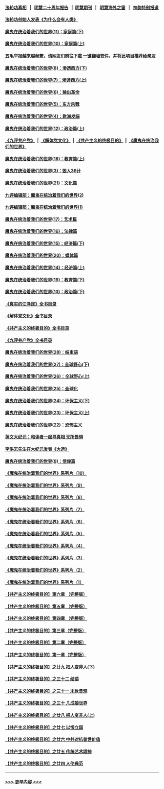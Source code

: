 #### [法轮功真相](https://github.com/gfw-breaker/truth/blob/master/README.md?t=0) &nbsp;&nbsp;|&nbsp;&nbsp; [明慧二十周年报告](https://github.com/gfw-breaker/mh-reports/blob/master/README.md?t=0) &nbsp;&nbsp;|&nbsp;&nbsp;[明慧期刊](https://github.com/gfw-breaker/mh-qikan) &nbsp;&nbsp;|&nbsp;&nbsp; [明慧海外之窗](https://github.com/gfw-breaker/mh-news/blob/master/README.md?t=0) &nbsp;&nbsp;|&nbsp;&nbsp; [神韵特别报道](https://github.com/gfw-breaker/mh-news/blob/master/shenyun.md?t=0)
#### [法轮功创始人发表《为什么会有人类》](../pages/nsc422/n13912117.md?t=03292143) 
#### [魔鬼在统治着我们的世界(11)：家庭篇(下)](../pages/nsc422/n10440961.md?t=03292143) 
#### [魔鬼在统治着我们的世界(10)：家庭篇(上)](../pages/nsc422/n10435448.md?t=03292143) 
#### 五毛举报越来越频繁，请网友们前往下载 [一键翻墙软件](https://github.com/gfw-breaker/ssr-accounts)，并将此项目推荐给亲友
#### [魔鬼在统治着我们的世界(8)：渗透西方(下)](../pages/nsc422/n10429603.md?t=03292143) 
#### [魔鬼在统治着我们的世界(7)：渗透西方(上)](../pages/nsc422/n10426013.md?t=03292143) 
#### [魔鬼在统治着我们的世界(6)：输出革命](../pages/nsc422/n10421536.md?t=03292143) 
#### [魔鬼在统治着我们的世界(5)：东方杀戮](../pages/nsc422/n10417707.md?t=03292143) 
#### [魔鬼在统治着我们的世界(4)：欧洲发端](../pages/nsc422/n10414890.md?t=03292143) 
#### [魔鬼在统治着我们的世界(12)：政治篇(上)](../pages/nsc422/n10444576.md?t=03292143) 
#### [《九评共产党》](https://github.com/begood0513/9ping.md/blob/master/README.md) &nbsp;|&nbsp; [《解体党文化》](../../../../jtdwh.md/blob/master/README.md)  &nbsp;|&nbsp; [《共产主义的终极目的》](../../../../gczydzjmd.md/blob/master/README.md) &nbsp;|&nbsp; [《魔鬼在统治我们的世界》](../../../../mgztzwmdsj.md/blob/master/README.md) 
#### [魔鬼在统治着我们的世界(18)：教育篇(上)](../pages/nsc422/n10526970.md?t=03292143) 
#### [魔鬼在统治着我们的世界(3)：毁人36计](../pages/nsc422/n10411583.md?t=03292143) 
#### [魔鬼在统治着我们的世界(21)：文化篇](../pages/nsc422/n10597706.md?t=03292143) 
#### [九评编辑部：魔鬼在统治着我们的世界(2)](../pages/nsc422/n10410036.md?t=03292143) 
#### [九评编辑部：魔鬼在统治着我们的世界(1)](../pages/nsc422/n10406825.md?t=03292143) 
#### [魔鬼在统治着我们的世界(17)：艺术篇](../pages/nsc422/n10499093.md?t=03292143) 
#### [魔鬼在统治着我们的世界(16)：法律篇](../pages/nsc422/n10485969.md?t=03292143) 
#### [魔鬼在统治着我们的世界(15)：经济篇(下)](../pages/nsc422/n10469975.md?t=03292143) 
#### [魔鬼在统治着我们的世界(20)：媒体篇](../pages/nsc422/n10586579.md?t=03292143) 
#### [魔鬼在统治着我们的世界(14)：经济篇(上)](../pages/nsc422/n10457370.md?t=03292143) 
#### [魔鬼在统治着我们的世界(19)：教育篇(下)](../pages/nsc422/n10564808.md?t=03292143) 
#### [魔鬼在统治着我们的世界(13)：政治篇(下)](../pages/nsc422/n10448270.md?t=03292143) 
#### [《真实的江泽民》全书目录](../pages/nsc422/n13721399.md?t=03292143) 
#### [《解体党文化》全书目录](../pages/nsc422/n13721157.md?t=03292143) 
#### [《共产主义的终极目的》全书目录](../pages/nsc422/n13721048.md?t=03292143) 
#### [《九评共产党》全书目录](../pages/nsc422/n13708085.md?t=03292143) 
#### [魔鬼在统治着我们的世界(28)：结束语](../pages/nsc422/n10936246.md?t=03292143) 
#### [魔鬼在统治着我们的世界(27)：全球野心(下)](../pages/nsc422/n10928319.md?t=03292143) 
#### [魔鬼在统治着我们的世界(26)：全球野心(上)](../pages/nsc422/n10900318.md?t=03292143) 
#### [魔鬼在统治着我们的世界(25)：全球化](../pages/nsc422/n10788205.md?t=03292143) 
#### [魔鬼在统治着我们的世界(24)：环保主义(下)](../pages/nsc422/n10695307.md?t=03292143) 
#### [魔鬼在统治着我们的世界(23)：环保主义(上)](../pages/nsc422/n10688613.md?t=03292143) 
#### [魔鬼在统治着我们的世界(22)：恐怖主义](../pages/nsc422/n10614727.md?t=03292143) 
#### [英文大纪元：和读者一起寻真相 无所畏惧](../pages/nsc422/n12542027.md?t=03292143) 
#### [李洪志先生在大纪元发表《大选》](../pages/nsc422/n12534746.md?t=03292143) 
#### [魔鬼在统治着我们的世界(9)：信仰篇](../pages/nsc422/n10432159.md?t=03292143) 
#### [《魔鬼在统治着我们的世界》系列片（10）](../pages/nsc422/n12292670.md?t=03292143) 
#### [《魔鬼在统治着我们的世界》系列片（9）](../pages/nsc422/n12290859.md?t=03292143) 
#### [《魔鬼在统治着我们的世界》系列片（8）](../pages/nsc422/n12287445.md?t=03292143) 
#### [《魔鬼在统治着我们的世界》系列片（7）](../pages/nsc422/n12283425.md?t=03292143) 
#### [《魔鬼在统治着我们的世界》系列片（6）](../pages/nsc422/n12282314.md?t=03292143) 
#### [《魔鬼在统治着我们的世界》系列片（5）](../pages/nsc422/n12281419.md?t=03292143) 
#### [《魔鬼在统治着我们的世界》系列片（4）](../pages/nsc422/n12274024.md?t=03292143) 
#### [《魔鬼在统治着我们的世界》系列片（3）](../pages/nsc422/n12271322.md?t=03292143) 
#### [《魔鬼在统治着我们的世界》系列片（2）](../pages/nsc422/n12269049.md?t=03292143) 
#### [《魔鬼在统治着我们的世界》系列片（1）](../pages/nsc422/n12267575.md?t=03292143) 
#### [【共产主义的终极目的】第六章 （完整版）](../pages/nsc422/n11428913.md?t=03292143) 
#### [【共产主义的终极目的】第五章 （完整版）](../pages/nsc422/n11428912.md?t=03292143) 
#### [【共产主义的终极目的】第四章 （完整版）](../pages/nsc422/n11428907.md?t=03292143) 
#### [【共产主义的终极目的】第三章（完整版）](../pages/nsc422/n11428848.md?t=03292143) 
#### [【共产主义的终极目的】第二章（完整版）](../pages/nsc422/n11428831.md?t=03292143) 
#### [【共产主义的终极目的】第一章（完整版）](../pages/nsc422/n11417651.md?t=03292143) 
#### [【共产主义的终极目的】之廿九 把人变非人(下)](../pages/nsc422/n11344140.md?t=03292143) 
#### [【共产主义的终极目的】之三十二 结语](../pages/nsc422/n11360535.md?t=03292143) 
#### [【共产主义的终极目的】之三十一 末世景观](../pages/nsc422/n11351129.md?t=03292143) 
#### [【共产主义的终极目的】之三十 几成狼世界](../pages/nsc422/n11348280.md?t=03292143) 
#### [【共产主义的终极目的】之廿八 把人变非人(上)](../pages/nsc422/n11340492.md?t=03292143) 
#### [【共产主义的终极目的】之廿七 以恨立国](../pages/nsc422/n11336944.md?t=03292143) 
#### [【共产主义的终极目的】之廿六 中共对抗普世价值](../pages/nsc422/n11324785.md?t=03292143) 
#### [【共产主义的终极目的】之廿五 传统艺术颂神](../pages/nsc422/n11296396.md?t=03292143) 
#### [【共产主义的终极目的】之廿四 人伦典范](../pages/nsc422/n11296397.md?t=03292143) 

----
#### [ >>> 更早内容 <<< ](../indexes/nsc422-earlier.md)
